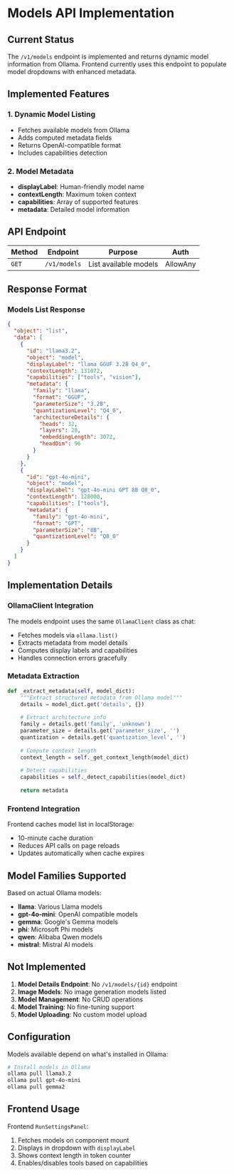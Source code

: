 # Models API Implementation

## Current Status

The `/v1/models` endpoint is implemented and returns dynamic model information from Ollama. Frontend currently uses this endpoint to populate model dropdowns with enhanced metadata.

## Implemented Features

### 1. Dynamic Model Listing
- Fetches available models from Ollama
- Adds computed metadata fields
- Returns OpenAI-compatible format
- Includes capabilities detection

### 2. Model Metadata
- **displayLabel**: Human-friendly model name
- **contextLength**: Maximum token context
- **capabilities**: Array of supported features
- **metadata**: Detailed model information

## API Endpoint

| Method | Endpoint | Purpose | Auth |
|--------|----------|---------|------|
| `GET` | `/v1/models` | List available models | AllowAny |

## Response Format

### Models List Response
```json
{
  "object": "list",
  "data": [
    {
      "id": "llama3.2",
      "object": "model",
      "displayLabel": "llama GGUF 3.2B Q4_0",
      "contextLength": 131072,
      "capabilities": ["tools", "vision"],
      "metadata": {
        "family": "llama",
        "format": "GGUF",
        "parameterSize": "3.2B",
        "quantizationLevel": "Q4_0",
        "architectureDetails": {
          "heads": 32,
          "layers": 28,
          "embeddingLength": 3072,
          "headDim": 96
        }
      }
    },
    {
      "id": "gpt-4o-mini",
      "object": "model",
      "displayLabel": "gpt-4o-mini GPT 8B Q8_0",
      "contextLength": 128000,
      "capabilities": ["tools"],
      "metadata": {
        "family": "gpt-4o-mini",
        "format": "GPT",
        "parameterSize": "8B",
        "quantizationLevel": "Q8_0"
      }
    }
  ]
}
```

## Implementation Details

### OllamaClient Integration
The models endpoint uses the same `OllamaClient` class as chat:
- Fetches models via `ollama.list()`
- Extracts metadata from model details
- Computes display labels and capabilities
- Handles connection errors gracefully

### Metadata Extraction
```python
def _extract_metadata(self, model_dict):
    """Extract structured metadata from Ollama model"""
    details = model_dict.get('details', {})
    
    # Extract architecture info
    family = details.get('family', 'unknown')
    parameter_size = details.get('parameter_size', '')
    quantization = details.get('quantization_level', '')
    
    # Compute context length
    context_length = self._get_context_length(model_dict)
    
    # Detect capabilities
    capabilities = self._detect_capabilities(model_dict)
    
    return metadata
```

### Frontend Integration
Frontend caches model list in localStorage:
- 10-minute cache duration
- Reduces API calls on page reloads
- Updates automatically when cache expires

## Model Families Supported

Based on actual Ollama models:
- **llama**: Various Llama models
- **gpt-4o-mini**: OpenAI compatible models
- **gemma**: Google's Gemma models
- **phi**: Microsoft Phi models
- **qwen**: Alibaba Qwen models
- **mistral**: Mistral AI models

## Not Implemented

1. **Model Details Endpoint**: No `/v1/models/{id}` endpoint
2. **Image Models**: No image generation models listed
3. **Model Management**: No CRUD operations
4. **Model Training**: No fine-tuning support
5. **Model Uploading**: No custom model upload

## Configuration

Models available depend on what's installed in Ollama:
```bash
# Install models in Ollama
ollama pull llama3.2
ollama pull gpt-4o-mini
ollama pull gemma2
```

## Frontend Usage

Frontend `RunSettingsPanel`:
1. Fetches models on component mount
2. Displays in dropdown with `displayLabel`
3. Shows context length in token counter
4. Enables/disables tools based on capabilities 
